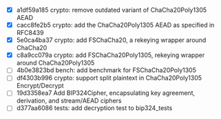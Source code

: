 - [x] a1df59a185 crypto: remove outdated variant of ChaCha20Poly1305 AEAD
- [x] cacc8fe2b5 crypto: add the ChaCha20Poly1305 AEAD as specified in RFC8439
- [x] 5e0ca4ba37 crypto: add FSChaCha20, a rekeying wrapper around ChaCha20
- [x] c8a9cc079a crypto: add FSChaCha20Poly1305, rekeying wrapper around ChaCha20Poly1305
- [ ] 4b0e3823bd bench: add benchmark for FSChaCha20Poly1305
- [ ] df4303b996 crypto: support split plaintext in ChaCha20Poly1305 Encrypt/Decrypt
- [ ] 19d3358ea7 Add BIP324Cipher, encapsulating key agreement, derivation, and stream/AEAD ciphers
- [ ] d377aa6086 tests: add decryption test to bip324_tests
